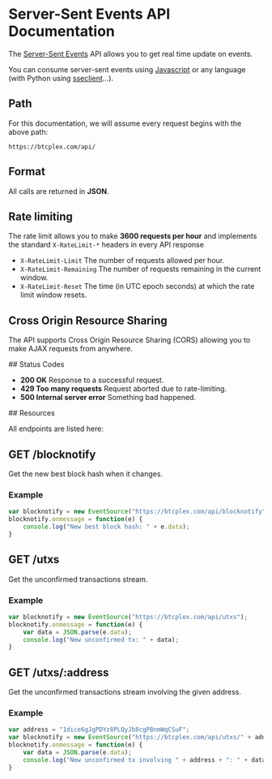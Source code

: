 # Server-Sent Events API Documentation

The [Server-Sent Events](https://developer.mozilla.org/en-US/docs/Server-sent_events/Using_server-sent_events) API allows you to get real time update on events.

You can consume server-sent events using [Javascript](https://developer.mozilla.org/en-US/docs/Server-sent_events) or any language (with Python using [sseclient](https://pypi.python.org/pypi/sseclient)...).

## Path

For this documentation, we will assume every request begins with the above path:

	https://btcplex.com/api/

## Format

All calls are returned in **JSON**.

## Rate limiting

The rate limit allows you to make **3600 requests per hour** and implements the standard ``X-RateLimit-*`` headers in every API response

- ``X-RateLimit-Limit`` The number of requests allowed per hour.
- ``X-RateLimit-Remaining`` The number of requests remaining in the current window.
- ``X-RateLimit-Reset`` The time (in UTC epoch seconds) at which the rate limit window resets.

## Cross Origin Resource Sharing

The API supports Cross Origin Resource Sharing (CORS) allowing you to make AJAX requests from anywhere.

## Status Codes

- **200 OK** Response to a successful request.
- **429 Too many requests** Request aborted due to rate-limiting.
- **500 Internal server error** Something bad happened.

## Resources

All endpoints are listed here:

## GET /blocknotify

Get the new best block hash when it changes.

### Example

```javascript
var blocknotify = new EventSource("https://btcplex.com/api/blocknotify");
blocknotify.onmessage = function(e) {
	console.log("New best block hash: " + e.data);
}
```

## GET /utxs

Get the unconfirmed transactions stream.

### Example

```javascript
var blocknotify = new EventSource("https://btcplex.com/api/utxs");
blocknotify.onmessage = function(e) {
	var data = JSON.parse(e.data);
	console.log("New unconfirmed tx: " + data);
}
```

## GET /utxs/:address

Get the unconfirmed transactions stream involving the given address.

### Example

```javascript
var address = "1dice6gJgPDYz8PLQyJb8cgPBnmWqCSuF";
var blocknotify = new EventSource("https://btcplex.com/api/utxs/" + address);
blocknotify.onmessage = function(e) {
	var data = JSON.parse(e.data);
	console.log("New unconfirmed tx involving " + address + ": " + data);
}
```
